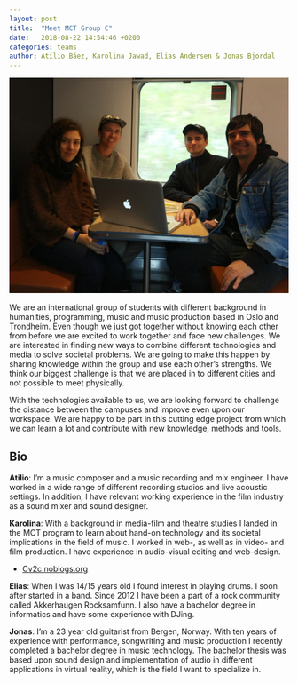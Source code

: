 ```yaml
---
layout: post
title:  "Meet MCT Group C"
date:   2018-08-22 14:54:46 +0200
categories: teams
author: Atilio Báez, Karolina Jawad, Elias Andersen & Jonas Bjordal
---
```


![Photo of Group C](/assets/img/Group-C-Y1.jpg "Group C")

We are an international group of students with different background in
humanities, programming, music and music production based in Oslo and
Trondheim. Even though we just got together without knowing each other
from before we are excited to work together and face new challenges. We
are interested in finding new ways to combine different technologies and
media to solve societal problems. We are going to make this happen by
sharing knowledge within the group and use each other’s strengths. We
think our biggest challenge is that we are placed in to different cities
and not possible to meet physically.

With the technologies available to us, we are looking forward to
challenge the distance between the campuses and improve even upon our
workspace. We are happy to be part in this cutting edge project from
which we can learn a lot and contribute with new knowledge, methods and
tools.

## Bio

**Atilio**: I’m a music composer and a music recording and mix engineer.
I have worked in a wide range of different recording studios and live
acoustic settings. In addition, I have relevant working experience in
the film industry as a sound mixer and sound designer.

**Karolina**: With a background in media-film and theatre studies I
landed in the MCT program to learn about hand-on technology and its
societal implications in the field of music. I worked in web-, as well
as in video- and film production.  I have experience in audio-visual
editing and web-design.

* [Cv2c.noblogs.org](http://Cv2c.noblogs.org)

**Elias**: When I was 14/15 years old I found interest in playing drums.
I soon after started in a band. Since 2012 I have been a part of a rock
community called Akkerhaugen Rocksamfunn. I also have a bachelor degree
in informatics and have some experience with DJing.

**Jonas**: I’m a 23 year old guitarist from Bergen, Norway. With ten
years of experience with performance, songwriting and music production I
recently completed a bachelor degree in music technology. The bachelor
thesis was based upon sound design and implementation of audio in
different applications in virtual reality, which is the field I want to
specialize in.
